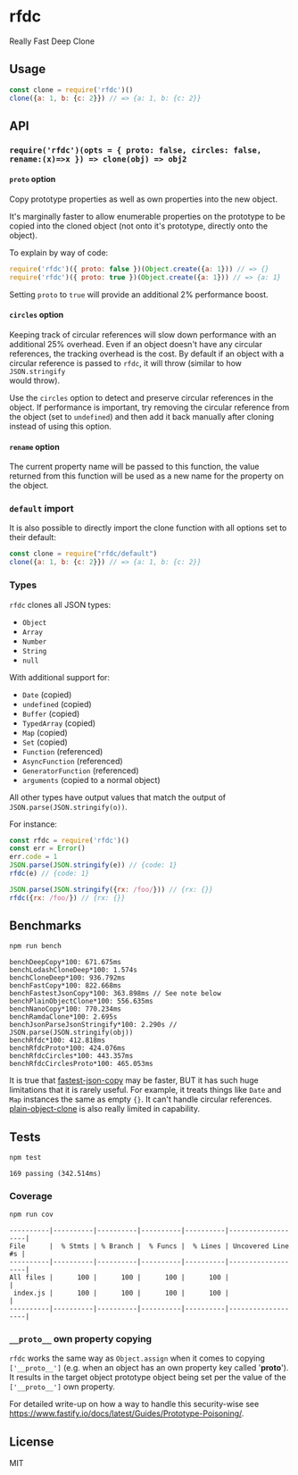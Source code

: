 # rfdc

Really Fast Deep Clone

## Usage

```js
const clone = require('rfdc')()
clone({a: 1, b: {c: 2}}) // => {a: 1, b: {c: 2}}
```

## API

### `require('rfdc')(opts = { proto: false, circles: false, rename:(x)=>x }) => clone(obj) => obj2`

#### `proto` option

Copy prototype properties as well as own properties into the new object.

It's marginally faster to allow enumerable properties on the prototype
to be copied into the cloned object (not onto it's prototype, directly onto the object).

To explain by way of code:

```js
require('rfdc')({ proto: false })(Object.create({a: 1})) // => {}
require('rfdc')({ proto: true })(Object.create({a: 1})) // => {a: 1}
```

Setting `proto` to `true` will provide an additional 2% performance boost.

#### `circles` option

Keeping track of circular references will slow down performance with an
additional 25% overhead. Even if an object doesn't have any circular references,
the tracking overhead is the cost. By default if an object with a circular
reference is passed to `rfdc`, it will throw (similar to how `JSON.stringify` \
would throw).

Use the `circles` option to detect and preserve circular references in the
object. If performance is important, try removing the circular reference from
the object (set to `undefined`) and then add it back manually after cloning
instead of using this option.

#### `rename` option
The current property name will be passed to this function, the value returned from this
function will be used as a new name for the property on the object.

### `default` import
It is also possible to directly import the clone function with all options set
to their default:

```js
const clone = require("rfdc/default")
clone({a: 1, b: {c: 2}}) // => {a: 1, b: {c: 2}}
```

### Types

`rfdc` clones all JSON types:

* `Object`
* `Array`
* `Number`
* `String`
* `null`

With additional support for:

* `Date` (copied)
* `undefined` (copied)
* `Buffer` (copied)
* `TypedArray` (copied)
* `Map` (copied)
* `Set` (copied)
* `Function` (referenced)
* `AsyncFunction` (referenced)
* `GeneratorFunction` (referenced)
* `arguments` (copied to a normal object)

All other types have output values that match the output
of `JSON.parse(JSON.stringify(o))`.

For instance:

```js
const rfdc = require('rfdc')()
const err = Error()
err.code = 1
JSON.parse(JSON.stringify(e)) // {code: 1}
rfdc(e) // {code: 1}

JSON.parse(JSON.stringify({rx: /foo/})) // {rx: {}}
rfdc({rx: /foo/}) // {rx: {}}
```

## Benchmarks

```sh
npm run bench
```

```
benchDeepCopy*100: 671.675ms
benchLodashCloneDeep*100: 1.574s
benchCloneDeep*100: 936.792ms
benchFastCopy*100: 822.668ms
benchFastestJsonCopy*100: 363.898ms // See note below
benchPlainObjectClone*100: 556.635ms
benchNanoCopy*100: 770.234ms
benchRamdaClone*100: 2.695s
benchJsonParseJsonStringify*100: 2.290s // JSON.parse(JSON.stringify(obj))
benchRfdc*100: 412.818ms
benchRfdcProto*100: 424.076ms
benchRfdcCircles*100: 443.357ms
benchRfdcCirclesProto*100: 465.053ms
```

It is true that [fastest-json-copy](https://www.npmjs.com/package/fastest-json-copy) may be faster, BUT it has such huge limitations that it is rarely useful. For example, it treats things like `Date` and `Map` instances the same as empty `{}`. It can't handle circular references. [plain-object-clone](https://www.npmjs.com/package/plain-object-clone) is also really limited in capability.

## Tests

```sh
npm test
```

```
169 passing (342.514ms)
```

### Coverage

```sh
npm run cov
```

```
----------|----------|----------|----------|----------|-------------------|
File      |  % Stmts | % Branch |  % Funcs |  % Lines | Uncovered Line #s |
----------|----------|----------|----------|----------|-------------------|
All files |      100 |      100 |      100 |      100 |                   |
 index.js |      100 |      100 |      100 |      100 |                   |
----------|----------|----------|----------|----------|-------------------|
```

### `__proto__` own property copying

`rfdc` works the same way as `Object.assign` when it comes to copying `['__proto__']` (e.g. when
an object has an own property key called '__proto__'). It results in the target object 
prototype object being set per the value of the `['__proto__']` own property.

For detailed write-up on how a way to handle this security-wise see https://www.fastify.io/docs/latest/Guides/Prototype-Poisoning/.

## License

MIT
